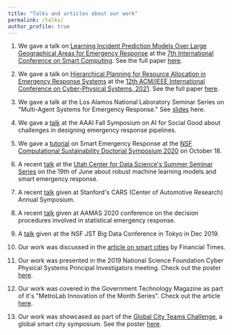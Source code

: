 ```yaml
---
title: "Talks and articles about our work"
permalink: /talks/
author_profile: true
---
```


1. We gave a talk on [Learning Incident Prediction Models Over Large Geographical Areas for Emergency Response](https://youtu.be/f5nsTsgbGvY) at the [7th International Conference on Smart Computing](https://www.smart-comp.info/). See the full paper [here](https://arxiv.org/abs/2106.08307).

2. We gave a talk on [Hierarchical Planning for Resource Allocation in Emergency Response Systems](https://youtu.be/-9tWAdXiS14) at the [12th ACM/IEEE International Conference on Cyber-Physical Systems, 2021](http://iccps.acm.org/2021/). See the full paper [here](https://arxiv.org/abs/2012.13300).

3. We gave a talk at the Los Alamos National Laboratory Seminar Series on "Multi-Agent Systems for Emergency Response." See [slides](https://ayanmukhopadhyay.github.io/files/talks/MultiAgentEmergency.pdf) here.

2. We gave a [talk](https://www.youtube.com/watch?v=i2Lggsa8iHM&feature=emb_logo) at the AAAI Fall Symposium on AI for Social Good about challenges in designing emergency response pipelines.

3. We gave a [tutorial](https://youtu.be/5OZszP4FTlw?t=354) on Smart Emergency Response at the [NSF Computational Sustainability Doctorial Symposium 2020](http://www.compsust.net/compsust-2020) on October 18.

4. A recent [talk](https://www.youtube.com/watch?v=LtIaj7szN5I&t=1143s) at the [Utah Center for Data Science's Summer Seminar Series](http://datascience.utah.edu/assets/img/club_photos/SSS-2020-05.pdf) on the 19th of June about robust machine learning models and smart emergency response. 

5. A recent [talk](https://www.youtube.com/watch?v=5IMxgb4a1No&feature=youtu.be) given at Stanford's CARS (Center of Automotive Research) Annual Symposium.

6. A recent [talk](https://underline.io/lecture/382-on-algorithmic-decision-procedures-in-emergency-response-systems-in-smart-and-connected-communities) given at AAMAS 2020 conference on the decision procedures involved in statistical emergency response.

7. A [talk](https://statresp.github.io/publications/JST_NSF_Dubey_bigdata.pdf) given at the NSF JST Big Data Conference in Tokyo in Dec 2019.

8. Our work was discussed in the [article on smart cities](https://www.ft.com/content/140ae3f0-1b6f-11ea-81f0-0c253907d3e0) by Financial Times. 

9. Our work was presented in the 2019 National Science Foundation Cyber Physical Systems Principal Investigators meeting. Check out the poster [here](https://statresp.github.io/publications/DubeyAbhishek1640624Poster.pdf).

10. Our work was covered in the Government Technology Magazine as part of it's "MetroLab Innovation of the Month Series". Check out the article [here](https://www.govtech.com/public-safety/Data-Drives-Down-Nashvilles-Emergency-Response-Times.html).

11. Our work was showcased as part of the [Global City Teams Challenge](https://pages.nist.gov/GCTC/event/gctc-expo-2017/exhibit/), a global smart city symposium. See the poster [here](http://ayanmukhopadhyay.github.io/files/postergctc.pdf).


